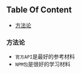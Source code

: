 <!-- START doctoc generated TOC please keep comment here to allow auto update -->
<!-- DON'T EDIT THIS SECTION, INSTEAD RE-RUN doctoc TO UPDATE -->
## Table Of Content

- [方法论](#%E6%96%B9%E6%B3%95%E8%AE%BA)

<!-- END doctoc generated TOC please keep comment here to allow auto update -->

### 方法论
- `官方API`是最好的参考材料
- `NPM包`是很好的学习材料

